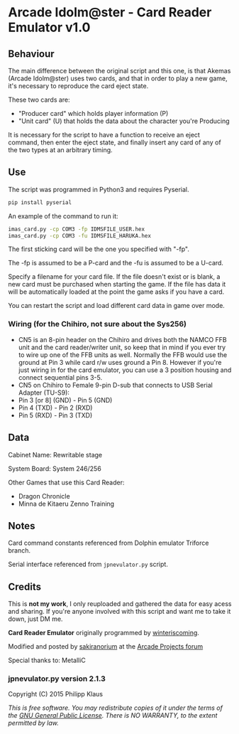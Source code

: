 # Arcade Idolm@ster - Card Reader Emulator v1.0

## Behaviour

The main difference between the original script and this one, is that Akemas (Arcade Idolm@ster) uses two cards, and that in order to play a new game, it's necessary to reproduce the card eject state.

These two cards are:

- "Producer card" which holds player information (P)
- "Unit card" (U) that holds the data about the character you're Producing

It is necessary for the script to have a function to receive an eject command, then enter the eject state, and finally insert any card of any of the two types at an arbitrary timing.

## Use

The script was programmed in Python3 and requires Pyserial.

```bash
pip install pyserial
```

An example of the command to run it:

```bash
imas_card.py -cp COM3 -fp IDMSFILE_USER.hex
imas_card.py -cp COM3 -fu IDMSFILE_HARUKA.hex
```

The first sticking card will be the one you specified with "-fp".

The -fp is assumed to be a P-card and the -fu is assumed to be a U-card.

Specify a filename for your card file. If the file doesn't exist or is blank, a new card must be purchased when starting the game. If the file has data it will be automatically loaded at the point the game asks if you have a card.

You can restart the script and load different card data in game over mode.

### Wiring (for the Chihiro, not sure about the Sys256)

- CN5 is an 8-pin header on the Chihiro and drives both the NAMCO FFB unit and the card reader/writer unit, so keep that in mind if you ever try to wire up one of the FFB units as well. Normally the FFB would use the ground at Pin 3 while card r/w uses ground a Pin 8. However if you're just wiring in for the card emulator, you can use a 3 position housing and connect sequential pins 3-5.
- CN5 on Chihiro to Female 9-pin D-sub that connects to USB Serial Adapter (TU-S9):
- Pin 3 [or 8] (GND) - Pin 5 (GND)
- Pin 4 (TXD) - Pin 2 (RXD)
- Pin 5 (RXD) - Pin 3 (TXD)

## Data

Cabinet Name: Rewritable stage

System Board: System 246/256

Other Games that use this Card Reader:

- Dragon Chronicle
- Minna de Kitaeru Zenno Training

## Notes

Card command constants referenced from Dolphin emulator Triforce branch.

Serial interface referenced from `jpnevulator.py` script.

## Credits

This is **not my work**, I only reuploaded and gathered the data for easy acess and sharing. If you're anyone involved with this script and want me to take it down, just DM me.

**Card Reader Emulator** originally programmed by [winteriscoming](https://www.arcade-projects.com/threads/naomi-2-chihiro-triforce-card-reader-emulator-initial-d3-wmmt-mario-kart-f-zero-ax.814/).

Modified and posted by [sakiranorium](https://www.arcade-projects.com/threads/naomi-2-chihiro-triforce-card-reader-emulator-initial-d3-wmmt-mario-kart-f-zero-ax.814/post-219918) at the [Arcade Projects forum](https://www.arcade-projects.com)

Special thanks to: MetalliC

### jpnevulator.py version 2.1.3

Copyright (C) 2015 Philipp Klaus

*This is free software.  You may redistribute copies of it under the terms of the [GNU General Public License](http://www.gnu.org/licenses/gpl.html). There is NO WARRANTY, to the extent permitted by law.*
